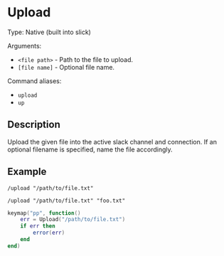 # Upload

Type: Native (built into slick)

Arguments:
- `<file path>` - Path to the file to upload.
- `[file name]` - Optional file name.

Command aliases:
- `upload`
- `up`

## Description
Upload the given file into the active slack channel and connection. If an optional filename is
specified, name the file accordingly.

## Example

`/upload "/path/to/file.txt"`

`/upload "/path/to/file.txt" "foo.txt"`

```lua
keymap("pp", function()
	err = Upload("/path/to/file.txt")
	if err then
		error(err)
	end
end)
```
